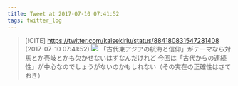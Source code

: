 ```yaml
---
title: Tweet at 2017-07-10 07:41:52
tags: twitter_log
---
```


> [!CITE] https://twitter.com/kaisekiriu/status/884180831547281408 (2017-07-10 07:41:52)
> ![](https://twitter.com/kaisekiriu/status/884180831547281408)
> 「古代東アジアの航海と信仰」がテーマなら対馬とか壱岐とかも欠かせないはずなんだけれど
> 今回は「古代からの連続性」が中心なのでしょうがないのかもしれない（その実在の正確性はさておき）
